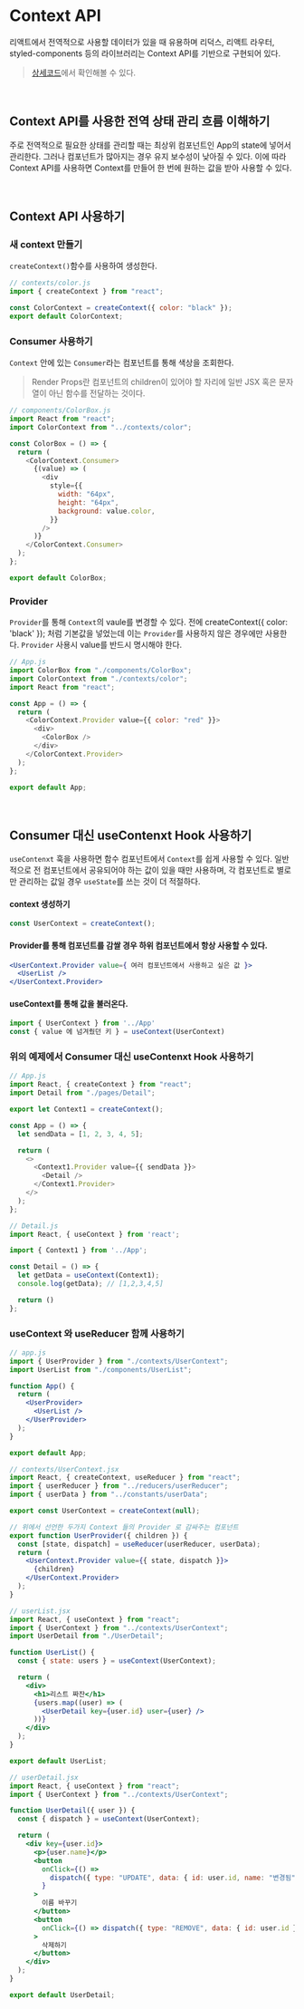 # Context API

리액트에서 전역적으로 사용할 데이터가 있을 때 유용하며 리덕스, 리액트 라우터, styled-components 등의 라이브러리는 Context API를 기반으로 구현되어 있다.

> [상세코드](https://codesandbox.io/s/react-context-api-oro1ix?file=/src/contexts/color.jsx)에서 확인해볼 수 있다.

<br/>

## Context API를 사용한 전역 상태 관리 흐름 이해하기

주로 전역적으로 필요한 상태를 관리할 때는 최상위 컴포넌트인 App의 state에 넣어서 관리한다. 그러나 컴포넌트가 많아지는 경우 유지 보수성이 낮아질 수 있다. 이에 따라 Context API를 사용하면 Context를 만들어 한 번에 원하는 값을 받아 사용할 수 있다.

<br/>

## Context API 사용하기

### 새 context 만들기

`createContext()`함수를 사용하여 생성한다.

```js
// contexts/color.js
import { createContext } from "react";

const ColorContext = createContext({ color: "black" });
export default ColorContext;
```

### Consumer 사용하기

`Context` 안에 있는 `Consumer`라는 컴포넌트를 통해 색상을 조회한다.

> Render Props란 컴포넌트의 children이 있어야 할 자리에 일반 JSX 혹은 문자열이 아닌 함수를 전달하는 것이다.

```js
// components/ColorBox.js
import React from "react";
import ColorContext from "../contexts/color";

const ColorBox = () => {
  return (
    <ColorContext.Consumer>
      {(value) => (
        <div
          style={{
            width: "64px",
            height: "64px",
            background: value.color,
          }}
        />
      )}
    </ColorContext.Consumer>
  );
};

export default ColorBox;
```

### Provider

`Provider`를 통해 `Context`의 vaule를 변경할 수 있다. 전에 createContext({ color: 'black' }); 처럼 기본값을 넣었는데 이는 `Provider`를 사용하지 않은 경우에만 사용한다. `Provider` 사용시 value를 반드시 명시해야 한다.

```js
// App.js
import ColorBox from "./components/ColorBox";
import ColorContext from "./contexts/color";
import React from "react";

const App = () => {
  return (
    <ColorContext.Provider value={{ color: "red" }}>
      <div>
        <ColorBox />
      </div>
    </ColorContext.Provider>
  );
};

export default App;
```

<br/>

## Consumer 대신 useContenxt Hook 사용하기

`useContenxt` 훅을 사용하면 함수 컴포넌트에서 `Context`를 쉽게 사용할 수 있다. 일반적으로 전 컴포넌트에서 공유되어야 하는 값이 있을 때만 사용하며, 각 컴포넌트로 별로만 관리하는 값일 경우 `useState`를 쓰는 것이 더 적절하다.

#### context 생성하기

```js
const UserContext = createContext();
```

#### Provider를 통해 컴포넌트를 감쌀 경우 하위 컴포넌트에서 항상 사용할 수 있다.

```jsx
<UserContext.Provider value={ 여러 컴포넌트에서 사용하고 싶은 값 }>
  <UserList />
</UserContext.Provider>
```

#### useContext를 통해 값을 불러온다.

```jsx
import { UserContext } from '../App'
const { value 에 넘겨줬던 키 } = useContext(UserContext)
```

### 위의 예제에서 Consumer 대신 useContenxt Hook 사용하기

```js
// App.js
import React, { createContext } from "react";
import Detail from "./pages/Detail";

export let Context1 = createContext();

const App = () => {
  let sendData = [1, 2, 3, 4, 5];

  return (
    <>
      <Context1.Provider value={{ sendData }}>
        <Detail />
      </Context1.Provider>
    </>
  );
};
```

```js
// Detail.js
import React, { useContext } from 'react';

import { Context1 } from '../App';

const Detail = () => {
  let getData = useContext(Context1);
  console.log(getData); // [1,2,3,4,5]

  return ()
};
```

### useContext 와 useReducer 함께 사용하기

```jsx
// app.js
import { UserProvider } from "./contexts/UserContext";
import UserList from "./components/UserList";

function App() {
  return (
    <UserProvider>
      <UserList />
    </UserProvider>
  );
}

export default App;
```

```jsx
// contexts/UserContext.jsx
import React, { createContext, useReducer } from "react";
import { userReducer } from "../reducers/userReducer";
import { userData } from "../constants/userData";

export const UserContext = createContext(null);

// 위에서 선언한 두가지 Context 들의 Provider 로 감싸주는 컴포넌트
export function UserProvider({ children }) {
  const [state, dispatch] = useReducer(userReducer, userData);
  return (
    <UserContext.Provider value={{ state, dispatch }}>
      {children}
    </UserContext.Provider>
  );
}
```

```jsx
// userList.jsx
import React, { useContext } from "react";
import { UserContext } from "../contexts/UserContext";
import UserDetail from "./UserDetail";

function UserList() {
  const { state: users } = useContext(UserContext);

  return (
    <div>
      <h1>리스트 짜잔</h1>
      {users.map((user) => (
        <UserDetail key={user.id} user={user} />
      ))}
    </div>
  );
}

export default UserList;
```

```jsx
// userDetail.jsx
import React, { useContext } from "react";
import { UserContext } from "../contexts/UserContext";

function UserDetail({ user }) {
  const { dispatch } = useContext(UserContext);

  return (
    <div key={user.id}>
      <p>{user.name}</p>
      <button
        onClick={() =>
          dispatch({ type: "UPDATE", data: { id: user.id, name: "변경됨" } })
        }
      >
        이름 바꾸기
      </button>
      <button
        onClick={() => dispatch({ type: "REMOVE", data: { id: user.id } })}
      >
        삭제하기
      </button>
    </div>
  );
}

export default UserDetail;
```
